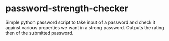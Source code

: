 # password-strength-checker
Simple python password script to take input of a password and check it against various properties we want in a strong password. Outputs the rating then of the submitted password.
